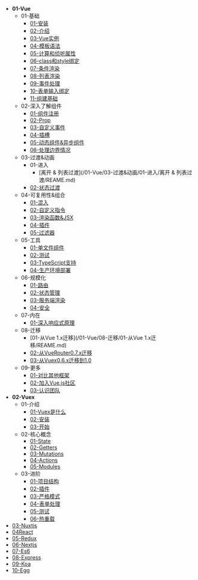 - **01-Vue**
  - 01-基础
    - [01-安装](/01-Vue/01-基础/01-安装/REAME.md)
    - [02-介绍](/01-Vue/01-基础/02-介绍/REAME.md)
    - [03-Vue实例](/01-Vue/01-基础/03-Vue实例/REAME.md)
    - [04-模板语法](/01-Vue/01-基础/04-模板语法/REAME.md)
    - [05-计算和侦听属性](/01-Vue/01-基础/05-计算和侦听属性/REAME.md)
    - [06-class和style绑定](/01-Vue/01-基础/06-class和style绑定/REAME.md)
    - [07-条件渲染](/01-Vue/01-基础/07-条件渲染/REAME.md)
    - [08-列表渲染](/01-Vue/01-基础/08-列表渲染/REAME.md)
    - [09-事件处理](/01-Vue/01-基础/09-事件处理/REAME.md)
    - [10-表单输入绑定](/01-Vue/01-基础/10-表单输入绑定/REAME.md)
    - [11-组建基础](/01-Vue/01-基础/11-组建基础/REAME.md)
  - 02-深入了解组件
    - [01-组件注册](/01-Vue/02-深入了解组件/01-组件注册/REAME.md)
    - [02-Prop](/01-Vue/02-深入了解组件/02-Prop/REAME.md)
    - [03-自定义事件](/01-Vue/02-深入了解组件/03-自定义事件/REAME.md)
    - [04-插槽](/01-Vue/02-深入了解组件/04-插槽/REAME.md)
    - [05-动态组件&异步组件](/01-Vue/02-深入了解组件/05-动态组件&异步组件/REAME.md)
    - [06-处理边界情况](/01-Vue/02-深入了解组件/06-处理边界情况/REAME.md)
  - 03-过渡&动画
    - 01-进入
      - [离开 & 列表过渡](/01-Vue/03-过渡&动画/01-进入/离开 & 列表过渡/REAME.md)
    - [02-状态过渡](/01-Vue/03-过渡&动画/02-状态过渡/REAME.md)
  - 04-可复用性&组合
    - [01-混入](/01-Vue/04-可复用性&组合/01-混入/REAME.md)
    - [02-自定义指令](/01-Vue/04-可复用性&组合/02-自定义指令/REAME.md)
    - [03-渲染函数&JSX](/01-Vue/04-可复用性&组合/03-渲染函数&JSX/REAME.md)
    - [04-插件](/01-Vue/04-可复用性&组合/04-插件/REAME.md)
    - [05-过滤器](/01-Vue/04-可复用性&组合/05-过滤器/REAME.md)
  - 05-工具
    - [01-单文件组件](/01-Vue/05-工具/01-单文件组件/REAME.md)
    - [02-测试](/01-Vue/05-工具/02-测试/REAME.md)
    - [03-TypeScript支持](/01-Vue/05-工具/03-TypeScript支持/REAME.md)
    - [04-生产环境部署](/01-Vue/05-工具/04-生产环境部署/REAME.md)
  - 06-规模化
    - [01-路由](/01-Vue/06-规模化/01-路由/REAME.md)
    - [02-状态管理](/01-Vue/06-规模化/02-状态管理/REAME.md)
    - [03-服务端渲染](/01-Vue/06-规模化/03-服务端渲染/REAME.md)
    - [04-安全](/01-Vue/06-规模化/04-安全/REAME.md)
  - 07-内在
    - [01-深入响应式原理](/01-Vue/07-内在/01-深入响应式原理/REAME.md)
  - 08-迁移
    - [01-从Vue 1.x迁移](/01-Vue/08-迁移/01-从Vue 1.x迁移/REAME.md)
    - [02-从VueRouter0.7.x迁移](/01-Vue/08-迁移/02-从VueRouter0.7.x迁移/REAME.md)
    - [03-从Vuex0.6.x迁移到1.0](/01-Vue/08-迁移/03-从Vuex0.6.x迁移到1.0/REAME.md)
  - 09-更多
    - [01-对比其他框架](/01-Vue/09-更多/01-对比其他框架/REAME.md)
    - [02-加入Vue.js社区](/01-Vue/09-更多/02-加入Vue.js社区/REAME.md)
    - [03-认识团队](/01-Vue/09-更多/03-认识团队/REAME.md)
- **02-Vuex**
  - 01-介绍
    - [01-Vuex是什么](/02-Vuex/01-介绍/01-Vuex是什么/README.md)
    - [02-安装](/02-Vuex/01-介绍/02-安装/README.md)
    - [03-开始](/02-Vuex/01-介绍/03-开始/README.md)
  - 02-核心概念
    - [01-State](/02-Vuex/02-核心概念/01-State/README.md)
    - [02-Getters](/02-Vuex/02-核心概念/02-Getters/README.md)
    - [03-Mutations](/02-Vuex/02-核心概念/03-Mutations/README.md)
    - [04-Actions](/02-Vuex/02-核心概念/04-Actions/README.md)
    - [05-Modules](/02-Vuex/02-核心概念/05-Modules/README.md)
  - 03-进阶
    - [01-项目结构](/02-Vuex/03-进阶/01-项目结构/README.md)
    - [02-插件](/02-Vuex/03-进阶/02-插件/README.md)
    - [03-严格模式](/02-Vuex/03-进阶/03-严格模式/README.md)
    - [04-表单处理](/02-Vuex/03-进阶/04-表单处理/README.md)
    - [05-测试](/02-Vuex/03-进阶/05-测试/README.md)
    - [06-热重载](/02-Vuex/03-进阶/06-热重载/README.md)
- [03-Nuxtjs](/03-Nuxtjs/README.md)
- [04React](/04React/README.md)
- [05-Redux](/05-Redux/README.md)
- [06-Nextjs](/06-Nextjs/README.md)
- [07-Es6](/07-Es6/README.md)
- [08-Express](/08-Express/README.md)
- [09-Koa](/09-Koa/README.md)
- [10-Egg](/10-Egg/README.md)
